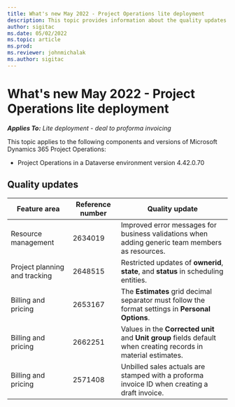 ```yaml
---
title: What's new May 2022 - Project Operations lite deployment
description: This topic provides information about the quality updates that are available in the May 2022 release of Microsoft Dynamics 365 Project Operations lite deployment.
author: sigitac
ms.date: 05/02/2022
ms.topic: article
ms.prod:
ms.reviewer: johnmichalak 
ms.author: sigitac
---
```


# What's new May 2022 - Project Operations lite deployment

_**Applies To:** Lite deployment - deal to proforma invoicing_

This topic applies to the following components and versions of Microsoft Dynamics 365 Project Operations:

- Project Operations in a Dataverse environment version 4.42.0.70

## Quality updates

| Feature area | Reference number | Quality update |
| --- | --- | --- |
| Resource management | 2634019 | Improved error messages for business validations when adding generic team members as resources. |
| Project planning and tracking | 2648515 | Restricted updates of **ownerid**, **state**, and **status** in scheduling entities. |
| Billing and pricing | 2653167 | The **Estimates** grid decimal separator must follow the format settings in **Personal Options**. |
| Billing and pricing| 2662251 | Values in the **Corrected unit** and **Unit group** fields default when creating records in material estimates. |
| Billing and pricing| 2571408 | Unbilled sales actuals are stamped with a proforma invoice ID when creating a draft invoice. |
